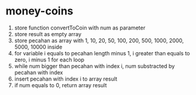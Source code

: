 # money-coins

1. store function convertToCoin with num as parameter
2. store result as empty array
3. store pecahan as array with 1, 10, 20, 50, 100, 200, 500, 1000, 2000, 5000, 10000 inside
4. for variable i equals to pecahan length minus 1, i greater than equals to zero, i minus 1 for each loop
5. while num bigger than pecahan with index i, num substracted by pecahan with index
6. insert pecahan with index i to array result
7. if num equals to 0, return array result
